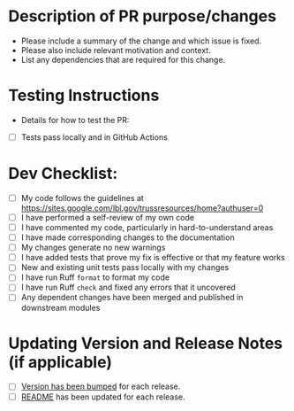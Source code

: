 # Description of PR purpose/changes

* Please include a summary of the change and which issue is fixed.
* Please also include relevant motivation and context.
* List any dependencies that are required for this change.

# Testing Instructions
* Details for how to test the PR:
- [ ] Tests pass locally and in GitHub Actions

# Dev Checklist:

- [ ] My code follows the guidelines at https://sites.google.com/lbl.gov/trussresources/home?authuser=0
- [ ] I have performed a self-review of my own code
- [ ] I have commented my code, particularly in hard-to-understand areas
- [ ] I have made corresponding changes to the documentation
- [ ] My changes generate no new warnings
- [ ] I have added tests that prove my fix is effective or that my feature works
- [ ] New and existing unit tests pass locally with my changes
- [ ] I have run Ruff `format` to format my code
- [ ] I have run Ruff `check` and fixed any errors that it uncovered
- [ ] Any dependent changes have been merged and published in downstream modules

# Updating Version and Release Notes (if applicable)

- [ ] [Version has been bumped](https://semver.org/) for each release.
- [ ] [README](/README.md) has been updated for each release.
